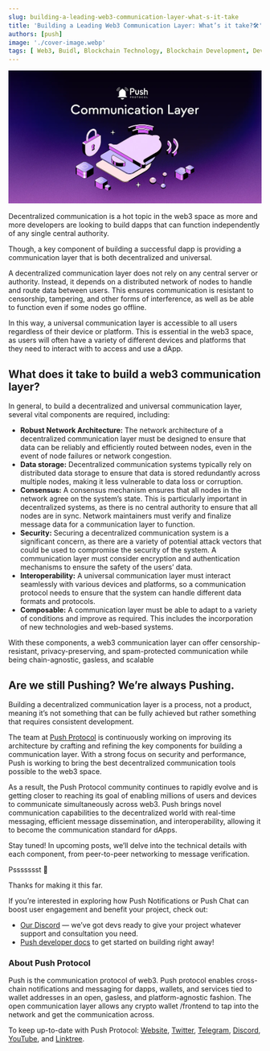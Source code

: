 ```yaml
---
slug: building-a-leading-web3-communication-layer-what-s-it-take
title: 'Building a Leading Web3 Communication Layer: What’s it take?🛠️'
authors: [push]
image: './cover-image.webp'
tags: [ Web3, Buidl, Blockchain Technology, Blockchain Development, Developer]
---
```

![Cover image of Building a Leading Web3 Communication Layer: What’s it take?🛠️](./cover-image.webp)

Decentralized communication is a hot topic in the web3 space as more and more developers are looking to build dapps that can function independently of any single central authority.

<!--truncate-->

Though, a key component of building a successful dapp is providing a communication layer that is both decentralized and universal.

A decentralized communication layer does not rely on any central server or authority. Instead, it depends on a distributed network of nodes to handle and route data between users. This ensures communication is resistant to censorship, tampering, and other forms of interference, as well as be able to function even if some nodes go offline.

In this way, a universal communication layer is accessible to all users regardless of their device or platform. This is essential in the web3 space, as users will often have a variety of different devices and platforms that they need to interact with to access and use a dApp.

## What does it take to build a web3 communication layer?
In general, to build a decentralized and universal communication layer, several vital components are required, including:

- <b>Robust Network Architecture:</b> The network architecture of a decentralized communication layer must be designed to ensure that data can be reliably and efficiently routed between nodes, even in the event of node failures or network congestion.
- <b>Data storage:</b> Decentralized communication systems typically rely on distributed data storage to ensure that data is stored redundantly across multiple nodes, making it less vulnerable to data loss or corruption.
- <b>Consensus:</b> A consensus mechanism ensures that all nodes in the network agree on the system’s state. This is particularly important in decentralized systems, as there is no central authority to ensure that all nodes are in sync. Network maintainers must verify and finalize message data for a communication layer to function.
- <b>Security:</b> Securing a decentralized communication system is a significant concern, as there are a variety of potential attack vectors that could be used to compromise the security of the system. A communication layer must consider encryption and authentication mechanisms to ensure the safety of the users’ data.
- <b>Interoperability:</b> A universal communication layer must interact seamlessly with various devices and platforms, so a communication protocol needs to ensure that the system can handle different data formats and protocols.
- <b>Composable:</b> A communication layer must be able to adapt to a variety of conditions and improve as required. This includes the incorporation of new technologies and web-based systems.

With these components, a web3 communication layer can offer censorship-resistant, privacy-preserving, and spam-protected communication while being chain-agnostic, gasless, and scalable

## Are we still Pushing? We’re always Pushing.
Building a decentralized communication layer is a process, not a product, meaning it’s not something that can be fully achieved but rather something that requires consistent development.

The team at [Push Protocol](https://push.org/) is continuously working on improving its architecture by crafting and refining the key components for building a communication layer. With a strong focus on security and performance, Push is working to bring the best decentralized communication tools possible to the web3 space.

As a result, the Push Protocol community continues to rapidly evolve and is getting closer to reaching its goal of enabling millions of users and devices to communicate simultaneously across web3. Push brings novel communication capabilities to the decentralized world with real-time messaging, efficient message dissemination, and interoperability, allowing it to become the communication standard for dApps.

Stay tuned! In upcoming posts, we’ll delve into the technical details with each component, from peer-to-peer networking to message verification.

Pssssssst 🤫

Thanks for making it this far.

If you’re interested in exploring how Push Notifications or Push Chat can boost user engagement and benefit your project, check out:

- [Our Discord](https://discord.gg/pushprotocol) — we’ve got devs ready to give your project whatever support and consultation you need.
- [Push developer docs](/docs/) to get started on building right away!

### About Push Protocol

Push is the communication protocol of web3. Push protocol enables cross-chain notifications and messaging for dapps, wallets, and services tied to wallet addresses in an open, gasless, and platform-agnostic fashion. The open communication layer allows any crypto wallet /frontend to tap into the network and get the communication across.

To keep up-to-date with Push Protocol: [Website](https://push.org/), [Twitter](https://twitter.com/pushprotocol), [Telegram](https://t.me/epnsproject), [Discord](https://discord.gg/pushprotocol), [YouTube](https://www.youtube.com/c/EthereumPushNotificationService), and [Linktree](https://linktr.ee/pushprotocol).
